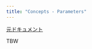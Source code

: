 ```yaml
---
title: "Concepts - Parameters"
---
```


[元ドキュメント](https://docs.aws.amazon.com/cdk/v2/guide/parameters.html)

TBW
